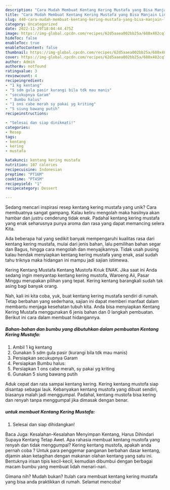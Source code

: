 ```yaml
---
description: "Cara Mudah Membuat Kentang Kering Mustafa yang Bisa Manjain Lidah"
title: "Cara Mudah Membuat Kentang Kering Mustafa yang Bisa Manjain Lidah"
slug: 440-cara-mudah-membuat-kentang-kering-mustafa-yang-bisa-manjain-lidah
category: Uncategorized
date: 2022-11-29T18:04:44.475Z
image: https://img-global.cpcdn.com/recipes/62d5aaea002bb25a/680x482cq70/kentang-kering-mustafa-foto-resep-utama.jpg
hideToc: false
enableToc: true
enableTocContent: false
thumbnail: https://img-global.cpcdn.com/recipes/62d5aaea002bb25a/680x482cq70/kentang-kering-mustafa-foto-resep-utama.jpg
cover: https://img-global.cpcdn.com/recipes/62d5aaea002bb25a/680x482cq70/kentang-kering-mustafa-foto-resep-utama.jpg
author: Admin
authorAv: notfound
ratingvalue: 3
reviewcount: 4
recipeingredient:
- "1 kg kentang"
- "5 sdm gula pasir kurangi bila tdk mau manis"
- "secukupnya Garam"
- " Bumbu halus"
- "1 ons cabe merah sy pakai yg kriting"
- "5 siung bawang putih"
recipeinstructions:

- "Selesai dan siap dinikmati!"
categories:
- Resep
tags:
- kentang
- kering
- mustafa

katakunci: kentang kering mustafa 
nutrition: 107 calories
recipecuisine: Indonesian
preptime: "PT16M"
cooktime: "PT45M"
recipeyield: "1"
recipecategory: Dessert

---
```





Sedang mencari inspirasi resep kentang kering mustafa yang unik? Cara membuatnya sangat gampang. Kalau keliru mengolah maka hasilnya akan hambar dan justru cenderung tidak enak. Padahal kentang kering mustafa yang enak seharusnya punya aroma dan rasa yang dapat memancing selera Kita.





Ada beberapa hal yang sedikit banyak mempengaruhi kualitas rasa dari kentang kering mustafa, mulai dari jenis bahan, lalu pemilihan bahan segar dan Bagus, hingga cara mengolah dan menyajikannya. Tidak usah pusing kalau hendak menyiapkan kentang kering mustafa yang enak,      asal sudah tahu triknya maka hidangan ini mampu jadi sajian istimewa.














Kering Kentang Mustafa Kentang Mustofa Kriuk ENAK. Jika saat ini Anda sedang ingin menyantap kentang kering mustofa, Waroeng Aii, Pasar Minggu merupakan pilihan yang tepat. Kering kentang barangkali sudah tak asing bagi banyak orang.






Nah, kali ini kita coba, yuk, buat kentang kering mustafa sendiri di rumah. Tetap berbahan yang sederhana, sajian ini dapat memberi manfaat dalam membantu menjaga kesehatan tubuh kita. Anda bisa menyiapkan Kentang Kering Mustafa menggunakan 6 jenis bahan dan 0 langkah pembuatan. Berikut ini cara dalam membuat hidangannya.

<!--inarticleads1-->

##### Bahan-bahan dan bumbu yang dibutuhkan dalam pembuatan Kentang Kering Mustafa:

1. Ambil 1 kg kentang
1. Gunakan 5 sdm gula pasir (kurangi bila tdk mau manis)
1. Persiapkan secukupnya Garam
1. Persiapkan  Bumbu halus:
1. Persiapkan 1 ons cabe merah, sy pakai yg kriting
1. Gunakan 5 siung bawang putih


Aduk cepat dan rata sampai kentang kering. Kering kentang mustofa siap disantap sebagai lauk. Kebanyakan kentang mustofa yang dibuat sendiri, biasanya malah jadi menggumpal. Padahal, kentang mustofa bisa kering dan renyah tanpa menggumpal jika dimasak dengan benar. 

<!--inarticleads2-->

#####  untuk membuat Kentang Kering Mustafa:


1. Selesai dan siap dihidangkan!

Baca Juga: Kesalahan-Kesalahan Menyimpan Kentang, Harus Dihindari Supaya Kentang Tetap Awet. Apa rahasia membuat kentang mustofa yang renyah dan tidak menggumpal? Kering kentang mustofa, apakah anda pernah coba ? Untuk para penggemar panganan berbahan dasar kentang, dijamin akan ketagihan dengan makanan olahan kentang yang satu ini. Bentuknya irisan tipis kecil-kecil, kemudian dibumbui dengan berbagai macam bumbu yang membuat lidah menari-nari. 

Gimana nih? Mudah bukan? Itulah cara membuat kentang kering mustafa yang bisa anda praktikkan di rumah. Selamat mencoba!
